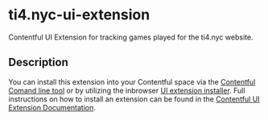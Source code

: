 # ti4.nyc-ui-extension
Contentful UI Extension for tracking games played for the ti4.nyc website.

## Description

You can install this extension into your Contentful space via the [Contentful Comand line tool](https://github.com/contentful/contentful-cli) or by utilizing the inbrowser [UI extension installer](https://www.contentful.com/developers/docs/concepts/uiextensions/). Full instructions on how to install an extension can be found in the [Contentful UI Extension Documentation](https://www.contentful.com/developers/docs/concepts/uiextensions/).
